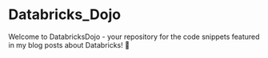 # Databricks_Dojo
Welcome to DatabricksDojo - your repository for the code snippets featured in my blog posts about Databricks! 🚀
